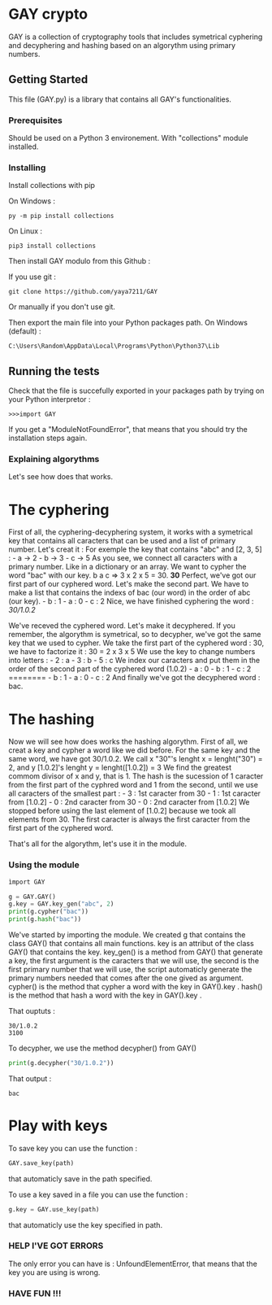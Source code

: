 # GAY crypto

GAY is a collection of cryptography tools that includes symetrical cyphering and decyphering and hashing based on an algorythm using primary numbers.

## Getting Started

This file (GAY.py) is a library that contains all GAY's functionalities. 

### Prerequisites

Should be used on a Python 3 environement. With "collections" module installed.

### Installing

Install collections with pip

On Windows : 
```
py -m pip install collections
```

On Linux : 
```
pip3 install collections
```
Then install GAY modulo from this Github : 

If you use git : 
```
git clone https://github.com/yaya7211/GAY
```
Or manually if you don't use git.

Then export the main file into your Python packages path.
On Windows (default) : 
```
C:\Users\Random\AppData\Local\Programs\Python\Python37\Lib
``` 

## Running the tests

Check that the file is succefully exported in your packages path by trying on your Python interpretor :
```
>>>import GAY
```
If you get a "ModuleNotFoundError", that means that you should try the installation steps again.

### Explaining algorythms 

Let's see how does that works.

# The cyphering

First of all, the cyphering-decyphering system, it works with a symetrical key that contains all caracters that can be used and a list of primary number. Let's creat it : 
For exemple the key that contains "abc" and [2, 3, 5] :
	- a -> 2
	- b -> 3
	- c -> 5
As you see, we connect all caracters with a primary number. Like in a dictionary or an array.
We want to cypher the word "bac" with our key.
 b a c => 3 x 2 x 5 = 30. 
 **30** Perfect, we've got our first part of our cyphered word. Let's make the second part.
 We have to make a list that contains the indexs of bac (our word) in the order of abc (our key).
 	- b : 1
 	- a : 0
 	- c : 2
Nice, we have finished cyphering the word : *30/1.0.2*

We've receved the cyphered word. Let's make it decyphered.
If you remember, the algorythm is symetrical, so to decypher, we've got the same key that we used to cypher.
We take the first part of the cyphered word : 30, we have to factorize it : 
30 = 2 x 3 x 5
We use the key to change numbers into letters : 
	- 2 : a
	- 3 : b
	- 5 : c
We index our caracters and put them in the order of the second part of the cyphered word (1.0.2)
	- a : 0
	- b : 1
	- c : 2
	========
	- b : 1
	- a : 0
	- c : 2
And finally we've got the decyphered word : bac.

# The hashing

Now we will see how does works the hashing algorythm.
First of all, we creat a key and cypher a word like we did before.
For the same key and the same word, we have got 30/1.0.2.
We call x "30"'s lenght x = lenght("30") = 2, and y [1.0.2]'s lenght y = lenght([1.0.2]) = 3
We find the greatest commom divisor of x and y, that is 1.
The hash is the sucession of 1 caracter from the first part of the cyphred word and 1 from the second, until we use all caracters of the smallest part : 
	- 3 : 1st caracter from 30
	- 1 : 1st caracter from [1.0.2]
	- 0 : 2nd caracter from 30
	- 0 : 2nd caracter from [1.0.2]
We stopped before using the last element of [1.0.2] because we took all elements from 30.
The first caracter is always the first caracter from the first part of the cyphered word.

That's all for the algorythm, let's use it in the module.

### Using the module

```py
ìmport GAY

g = GAY.GAY()
g.key = GAY.key_gen("abc", 2)
print(g.cypher("bac"))
print(g.hash("bac"))
``` 
We've started by importing the module.
We created g that contains the class GAY() that contains all main functions.
key is an attribut of the class GAY() that contains the key.
key_gen() is a method from GAY() that generate a key, the first argument is the caracters that we will use, the second is the first primary number that we will use, the script automaticly generate the primary numbers needed that comes after the one gived as argument.
cypher() is the method that cypher a word with the key in GAY().key .
hash() is the method that hash a word with the key in GAY().key .

That ouptuts : 
```
30/1.0.2
3100
```
To decypher, we use the method decypher() from GAY()
```py
print(g.decypher("30/1.0.2"))
```
That output : 
```
bac
```
# Play with keys
To save key you can use the function : 
```py
GAY.save_key(path)
```
that automaticly save in the path specified.

To use a key saved in a file you can use the function : 
```py
g.key = GAY.use_key(path)
```
that automaticly use the key specified in path.

### HELP I'VE GOT ERRORS
The only error you can have is : UnfoundElementError, that means that the key you are using is wrong.

### HAVE FUN !!!
